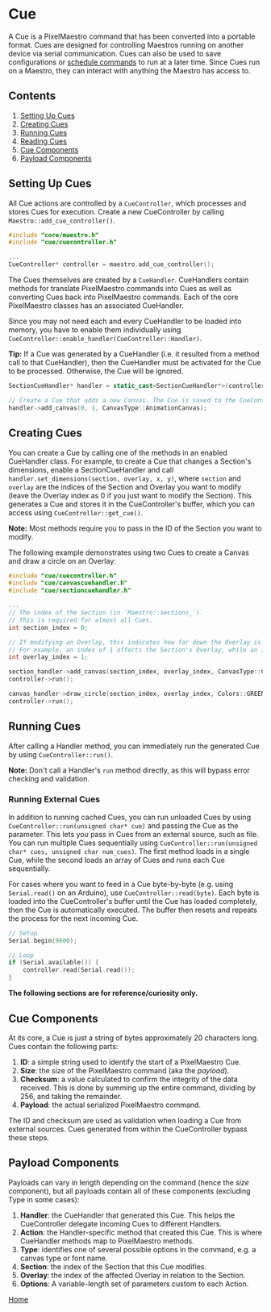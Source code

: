 # Cue
A Cue is a PixelMaestro command that has been converted into a portable format. Cues are designed for controlling Maestros running on another device via serial communication. Cues can also be used to save configurations or [schedule commands](show.md) to run at a later time. Since Cues run on a Maestro, they can interact with anything the Maestro has access to.

## Contents
1. [Setting Up Cues](#setting-up-cues)
2. [Creating Cues](#creating-cues)
3. [Running Cues](#running-cues)
4. [Reading Cues](#reading-cues)
5. [Cue Components](#cue-components)
6. [Payload Components](#payload-components)

## Setting Up Cues
All Cue actions are controlled by a `CueController`, which processes and stores Cues for execution. Create a new CueController by calling `Maestro::add_cue_controller()`.

```c++
#include "core/maestro.h"
#include "cue/cuecontroller.h"

...
CueController* controller = maestro.add_cue_controller();
```

The Cues themselves are created by a `CueHandler`. CueHandlers contain methods for translate PixelMaestro commands into Cues as well as converting Cues back into PixelMaestro commands. Each of the core PixelMaestro classes has an associated CueHandler.

Since you may not need each and every CueHandler to be loaded into memory, you have to enable them individually using `CueController::enable_handler(CueController::Handler)`.

**Tip:** If a Cue was generated by a CueHandler (i.e. it resulted from a method call to that CueHandler), then the CueHandler must be activated for the Cue to be processed. Otherwise, the Cue will be ignored.

```c++
SectionCueHandler* handler = static_cast<SectionCueHandler*>(controller->enable_handler(CueController::Handler::SectionHandler));

// Create a Cue that adds a new Canvas. The Cue is saved to the CueController.
handler->add_canvas(0, 1, CanvasType::AnimationCanvas);
```

## Creating Cues
You can create a Cue by calling one of the methods in an enabled CueHandler class. For example, to create a Cue that changes a Section's dimensions, enable a SectionCueHandler and call `handler.set_dimensions(section, overlay, x, y)`, where `section` and `overlay` are the indices of the Section and Overlay you want to modify (leave the Overlay index as 0 if you just want to modify the Section). This generates a Cue and stores it in the CueController's buffer, which you can access using `CueController::get_cue()`.

**Note:** Most methods require you to pass in the ID of the Section you want to modify.

The following example demonstrates using two Cues to create a Canvas and draw a circle on an Overlay:
```c++
#include "cue/cuecontroller.h"
#include "cue/canvascuehandler.h"
#include "cue/sectioncuehandler.h"

...
// The index of the Section (in `Maestro::sections_`).
// This is required for almost all Cues.
int section_index = 0;

// If modifying an Overlay, this indicates how far down the Overlay is.
// For example, an index of 1 affects the Section's Overlay, while an index of 2 affects the Overlay's Overlay.
int overlay_index = 1;

section_handler->add_canvas(section_index, overlay_index, CanvasType::ColorCanvas);
controller->run();

canvas_handler->draw_circle(section_index, overlay_index, Colors::GREEN, 5, 5, 2, true);
controller->run();
```

## Running Cues
After calling a Handler method, you can immediately run the generated Cue by using `CueController::run()`.

**Note:** Don't call a Handler's `run` method directly, as this will bypass error checking and validation.

### Running External Cues
In addition to running cached Cues, you can run unloaded Cues by using `CueController::run(unsigned char* cue)` and passing the Cue as the parameter. This lets you pass in Cues from an external source, such as file. You can run multiple Cues sequentially using `CueController::run(unsigned char* cues, unsigned char num_cues)`. The first method loads in a single Cue, while the second loads an array of Cues and runs each Cue sequentially.

For cases where you want to feed in a Cue byte-by-byte (e.g. using `Serial.read()` on an Arduino), use `CueController::read(byte)`. Each byte is loaded into the CueController's buffer until the Cue has loaded completely, then the Cue is automatically executed. The buffer then resets and repeats the process for the next incoming Cue.

```c++
// Setup
Serial.begin(9600);

// Loop
if (Serial.available()) {
	controller.read(Serial.read());
}
```

**The following sections are for reference/curiosity only.**

## Cue Components
At its core, a Cue is just a string of bytes approximately 20 characters long. Cues contain the following parts:

1. **ID**: a simple string used to identify the start of a PixelMaestro Cue.
2. **Size**: the size of the PixelMaestro command (aka the _payload_).
3. **Checksum**: a value calculated to confirm the integrity of the data received. This is done by summing up the entire command, dividing by 256, and taking the remainder.
4. **Payload**: the actual serialized PixelMaestro command.

The ID and checksum are used as validation when loading a Cue from external sources. Cues generated from within the CueController bypass these steps.

## Payload Components
Payloads can vary in length depending on the command (hence the _size_ component), but all payloads contain all of these components (excluding Type in some cases):

1. **Handler**: the CueHandler that generated this Cue. This helps the CueController delegate incoming Cues to different Handlers.
2. **Action**: the Handler-specific method that created this Cue. This is where CueHandler methods map to PixelMaestro methods.
3. **Type**: identifies one of several possible options in the command, e.g. a canvas type or font name.
4. **Section**: the index of the Section that this Cue modifies.
4. **Overlay**: the index of the affected Overlay in relation to the Section.
5. **Options**: A variable-length set of parameters custom to each Action.

[Home](README.md)
